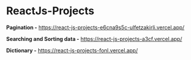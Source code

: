# ReactJs-Projects

**Pagination -** https://react-js-projects-e6cna9s5c-ulfetzakirli.vercel.app/

**Searching and Sorting data -** https://react-js-projects-a3cf.vercel.app/

**Dictionary -** https://react-js-projects-fonl.vercel.app/
